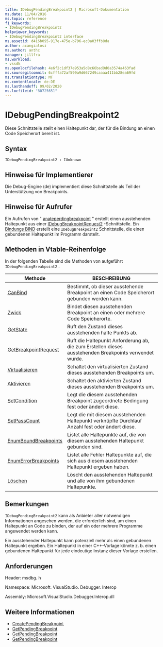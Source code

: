 ```yaml
---
title: IDebugPendingBreakpoint2 | Microsoft-Dokumentation
ms.date: 11/04/2016
ms.topic: reference
f1_keywords:
- IDebugPendingBreakpoint2
helpviewer_keywords:
- IDebugPendingBreakpoint2 interface
ms.assetid: d416b095-917e-475e-b796-ec0a03ffb8da
author: acangialosi
ms.author: anthc
manager: jillfra
ms.workload:
- vssdk
ms.openlocfilehash: 4e6f2c1df37e953a5d8c66bad9d0a3574a463fad
ms.sourcegitcommit: 6cfffa72af599a9d667249caaaa411bb28ea69fd
ms.translationtype: MT
ms.contentlocale: de-DE
ms.lasthandoff: 09/02/2020
ms.locfileid: "80725651"
---
```

# <a name="idebugpendingbreakpoint2"></a>IDebugPendingBreakpoint2
Diese Schnittstelle stellt einen Haltepunkt dar, der für die Bindung an einen Code Speicherort bereit ist.

## <a name="syntax"></a>Syntax

```
IDebugPendingBreakpoint2 : IUnknown
```

## <a name="notes-for-implementers"></a>Hinweise für Implementierer
 Die Debug-Engine (de) implementiert diese Schnittstelle als Teil der Unterstützung von Breakpoints.

## <a name="notes-for-callers"></a>Hinweise für Aufrufer
 Ein Aufrufen von " [anateperdingbreakpoint](../../../extensibility/debugger/reference/idebugengine2-creatependingbreakpoint.md) " erstellt einen ausstehenden Haltepunkt aus einer [IDebugBreakpointRequest2](../../../extensibility/debugger/reference/idebugbreakpointrequest2.md) -Schnittstelle. Ein [Bindungs BIND](../../../extensibility/debugger/reference/idebugpendingbreakpoint2-bind.md) erstellt eine `IDebugBreakpoint2` Schnittstelle, die einen gebundenen Haltepunkt im Programm darstellt.

## <a name="methods-in-vtable-order"></a>Methoden in Vtable-Reihenfolge
 In der folgenden Tabelle sind die Methoden von aufgeführt `IDebugPendingBreakpoint2` .

|Methode|BESCHREIBUNG|
|------------|-----------------|
|[CanBind](../../../extensibility/debugger/reference/idebugpendingbreakpoint2-canbind.md)|Bestimmt, ob dieser ausstehende Breakpoint an einen Code Speicherort gebunden werden kann.|
|[Zwick](../../../extensibility/debugger/reference/idebugpendingbreakpoint2-bind.md)|Bindet diesen ausstehenden Breakpoint an einen oder mehrere Code Speicherorte.|
|[GetState](../../../extensibility/debugger/reference/idebugpendingbreakpoint2-getstate.md)|Ruft den Zustand dieses ausstehenden halte Punkts ab.|
|[GetBreakpointRequest](../../../extensibility/debugger/reference/idebugpendingbreakpoint2-getbreakpointrequest.md)|Ruft die Haltepunkt Anforderung ab, die zum Erstellen dieses ausstehenden Breakpoints verwendet wurde.|
|[Virtualisieren](../../../extensibility/debugger/reference/idebugpendingbreakpoint2-virtualize.md)|Schaltet den virtualisierten Zustand dieses ausstehenden Breakpoints um.|
|[Aktivieren](../../../extensibility/debugger/reference/idebugpendingbreakpoint2-enable.md)|Schaltet den aktivierten Zustand dieses ausstehenden Breakpoints um.|
|[SetCondition](../../../extensibility/debugger/reference/idebugpendingbreakpoint2-setcondition.md)|Legt die diesem ausstehenden Breakpoint zugeordnete Bedingung fest oder ändert diese.|
|[SetPassCount](../../../extensibility/debugger/reference/idebugpendingbreakpoint2-setpasscount.md)|Legt die mit diesem ausstehenden Haltepunkt verknüpfte Durchlauf Anzahl fest oder ändert diese.|
|[EnumBoundBreakpoints](../../../extensibility/debugger/reference/idebugpendingbreakpoint2-enumboundbreakpoints.md)|Listet alle Haltepunkte auf, die von diesem ausstehenden Haltepunkt gebunden sind.|
|[EnumErrorBreakpoints](../../../extensibility/debugger/reference/idebugpendingbreakpoint2-enumerrorbreakpoints.md)|Listet alle Fehler Haltepunkte auf, die sich aus diesem ausstehenden Haltepunkt ergeben haben.|
|[Löschen](../../../extensibility/debugger/reference/idebugpendingbreakpoint2-delete.md)|Löscht den ausstehenden Haltepunkt und alle von ihm gebundenen Haltepunkte.|

## <a name="remarks"></a>Bemerkungen
 `IDebugPendingBreakpoint2` kann als Anbieter aller notwendigen Informationen angesehen werden, die erforderlich sind, um einen Haltepunkt an Code zu binden, der auf ein oder mehrere Programme angewendet werden kann.

 Ein ausstehender Haltepunkt kann potenziell mehr als einen gebundenen Haltepunkt ergeben. Ein Haltepunkt in einer C++-Vorlage könnte z. b. einen gebundenen Haltepunkt für jede eindeutige Instanz dieser Vorlage erstellen.

## <a name="requirements"></a>Anforderungen
 Header: msdbg. h

 Namespace: Microsoft. VisualStudio. Debugger. Interop

 Assembly: Microsoft.VisualStudio.Debugger.Interop.dll

## <a name="see-also"></a>Weitere Informationen
- [CreatePendingBreakpoint](../../../extensibility/debugger/reference/idebugengine2-creatependingbreakpoint.md)
- [GetPendingBreakpoint](../../../extensibility/debugger/reference/idebugbreakpointboundevent2-getpendingbreakpoint.md)
- [GetPendingBreakpoint](../../../extensibility/debugger/reference/idebugboundbreakpoint2-getpendingbreakpoint.md)
- [GetPendingBreakpoint](../../../extensibility/debugger/reference/idebugerrorbreakpoint2-getpendingbreakpoint.md)
